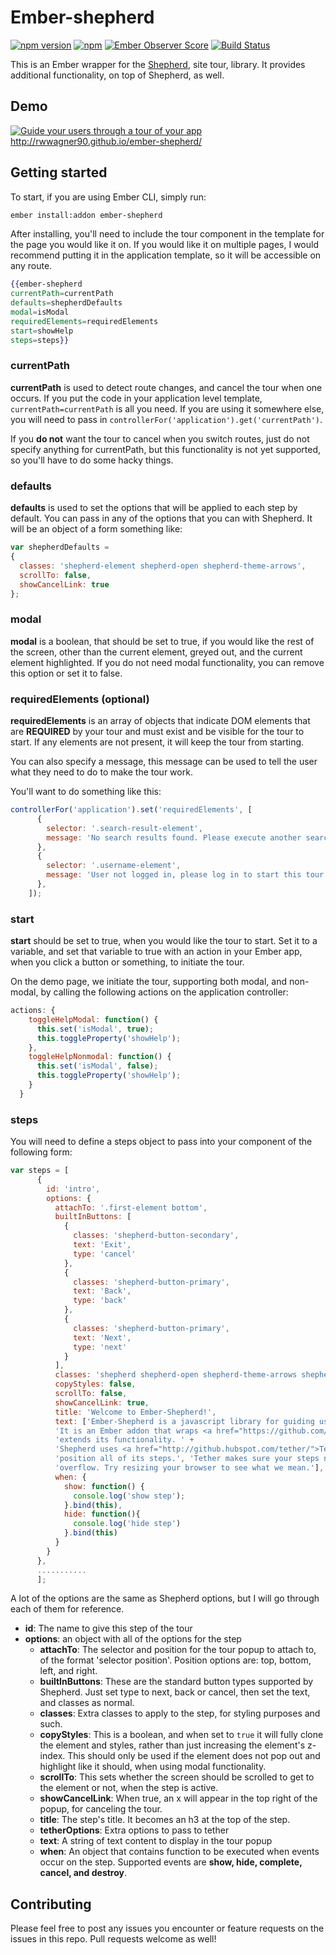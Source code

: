 # Ember-shepherd

[![npm version](https://badge.fury.io/js/ember-shepherd.svg)](http://badge.fury.io/js/ember-shepherd)
[![npm](https://img.shields.io/npm/dm/ember-shepherd.svg)]()
[![Ember Observer Score](http://emberobserver.com/badges/ember-shepherd.svg)](http://emberobserver.com/addons/ember-shepherd)
[![Build Status](https://travis-ci.org/rwwagner90/ember-shepherd.svg)](https://travis-ci.org/rwwagner90/ember-shepherd)

This is an Ember wrapper for the [Shepherd](https://github.com/HubSpot/Shepherd), site tour, library. It provides additional functionality, on top of Shepherd, as well.

## Demo
[![Guide your users through a tour of your app](http://i.imgur.com/yOw7GrM.png)](http://rwwagner90.github.io/ember-shepherd/)
http://rwwagner90.github.io/ember-shepherd/

## Getting started

To start, if you are using Ember CLI, simply run:
```bash
ember install:addon ember-shepherd
```

After installing, you'll need to include the tour component in the template for the page you would like it on. If you would like it on multiple pages, I would recommend putting it in the application template, so it will be accessible on any route.

```hbs
{{ember-shepherd 
currentPath=currentPath 
defaults=shepherdDefaults 
modal=isModal 
requiredElements=requiredElements
start=showHelp 
steps=steps}}
```

### currentPath
**currentPath** is used to detect route changes, and cancel the tour when one occurs. If you put the code in your 
application level template, ```currentPath=currentPath``` is all you need. If you are using it somewhere else, you 
will need to pass in ```controllerFor('application').get('currentPath')```.

If you **do not** want the tour to cancel when you switch routes, just do not specify anything for currentPath, but 
this functionality is not yet supported, so you'll have to do some hacky things.

### defaults
**defaults** is used to set the options that will be applied to each step by default. You can pass in any of the options that you can with Shepherd. It will be an object of a form something like:
```js
var shepherdDefaults = 
{
  classes: 'shepherd-element shepherd-open shepherd-theme-arrows',
  scrollTo: false,
  showCancelLink: true
};
```

### modal
**modal** is a boolean, that should be set to true, if you would like the rest of the screen, other than the current element, greyed out, and the current element highlighted. If you do not need modal functionality, you can remove this option or set it to false.

### requiredElements (optional)
**requiredElements** is an array of objects that indicate DOM elements that are **REQUIRED** by your tour and must 
exist and be visible for the tour to start. If any elements are not present, it will keep the tour from starting.

You can also specify a message, this message can be used to tell the user what they need to do to make the tour work.

You'll want to do something like this:
```js
controllerFor('application').set('requiredElements', [
      {
        selector: '.search-result-element',
        message: 'No search results found. Please execute another search, and try to start the tour again.'
      },
      {
        selector: '.username-element',
        message: 'User not logged in, please log in to start this tour.'
      },
    ]);

```

### start
**start** should be set to true, when you would like the tour to start. Set it to a variable, and set that variable to true with an action in your Ember app, when you click a button or something, to initiate the tour.

On the demo page, we initiate the tour, supporting both modal, and non-modal, by calling the following actions on the application controller:

```js
actions: {
    toggleHelpModal: function() {
      this.set('isModal', true);
      this.toggleProperty('showHelp');
    },
    toggleHelpNonmodal: function() {
      this.set('isModal', false);
      this.toggleProperty('showHelp');
    }
  }
```

### steps

You will need to define a steps object to pass into your component of the following form:

```js
var steps = [
      {
        id: 'intro',
        options: {
          attachTo: '.first-element bottom',
          builtInButtons: [
            {
              classes: 'shepherd-button-secondary',
              text: 'Exit',
              type: 'cancel'
            },
            {
              classes: 'shepherd-button-primary',
              text: 'Back',
              type: 'back'
            },
            {
              classes: 'shepherd-button-primary',
              text: 'Next',
              type: 'next'
            }
          ],
          classes: 'shepherd shepherd-open shepherd-theme-arrows shepherd-transparent-text',
          copyStyles: false,
          scrollTo: false,
          showCancelLink: true,
          title: 'Welcome to Ember-Shepherd!',
          text: ['Ember-Shepherd is a javascript library for guiding users through your Ember app. ' +
          'It is an Ember addon that wraps <a href="https://github.com/HubSpot/shepherd">Shepherd</a> and ' +
          'extends its functionality. ' +
          'Shepherd uses <a href="http://github.hubspot.com/tether/">Tether</a>, another open source library, to ' +
          'position all of its steps.', 'Tether makes sure your steps never end up off screen or cropped by an ' +
          'overflow. Try resizing your browser to see what we mean.'],
          when: {
            show: function() {
              console.log('show step');
            }.bind(this),
            hide: function(){
              console.log('hide step')
            }.bind(this)
          }
        }
      },
      ...........
      ];
```

A lot of the options are the same as Shepherd options, but I will go through each of them for reference.
- **id**: The name to give this step of the tour
- **options**: an object with all of the options for the step
  - **attachTo**: The selector and position for the tour popup to attach to, of the format 'selector position'. Position options are: top, bottom, left, and right.
  - **builtInButtons**: These are the standard button types supported by Shepherd. Just set type to next, back or cancel, then set the text, and classes as normal.
  - **classes**: Extra classes to apply to the step, for styling purposes and such.
  - **copyStyles**: This is a boolean, and when set to ```true``` it will fully clone the element and styles, rather than just increasing the element's z-index. This should only be used if the element does not pop out and highlight like it should, when using modal functionality.
  - **scrollTo**: This sets whether the screen should be scrolled to get to the element or not, when the step is active.
  - **showCancelLink**: When true, an x will appear in the top right of the popup, for canceling the tour.
  - **title**: The step's title. It becomes an h3 at the top of the step.
  - **tetherOptions**: Extra options to pass to tether
  - **text**: A string of text content to display in the tour popup
  - **when**: An object that contains function to be executed when events occur on the step. Supported events are **show, hide, complete, cancel, and destroy**.

## Contributing
Please feel free to post any issues you encounter or feature requests on the issues in this repo. Pull requests welcome as well!
